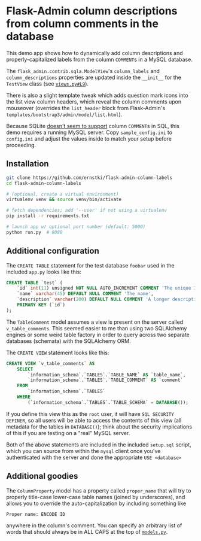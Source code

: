 # Flask-Admin column descriptions from column comments in the database

This demo app shows how to dynamically add column descriptions and
properly-capitalized labels from the column `COMMENT`s in a MySQL
database.

The `flask_admin.contrib.sqla.ModelView`'s `column_labels` and
`column_descriptions` properties are updated inside the `__init__` for
the `TestView` class (see [`views.py#L9`](views.py#L9)).

There is also a slight template tweak which adds question mark icons
into the list view column headers, which reveal the column comments upon
mouseover (overrides the `list_header` block from Flask-Admin's
`templates/bootstrap3/admin/model/list.html`).

Because SQLite [doesn't seem to support][1] column `COMMENT`s in SQL, this
demo requires a running MySQL server. Copy `sample_config.ini` to
`config.ini` and adjust the values inside to match your setup before
proceeding.

## Installation

```bash
git clone https://github.com/ernstki/flask-admin-column-labels 
cd flask-admin-column-labels

# (optional, create a virtual environment)
virtualenv venv && source venv/bin/activate

# fetch dependencies; add '--user' if not using a virtualenv
pip install -r requirements.txt

# launch app w/ optional port number (default: 5000)
python run.py  # 8080
```

## Additional configuration

The `CREATE TABLE` statement for the test database `foobar` used in the
included `app.py` looks like this:

```sql
CREATE TABLE `test` (
    `id` int(11) unsigned NOT NULL AUTO_INCREMENT COMMENT 'The unique ID for the record',
    `name` varchar(45) DEFAULT NULL COMMENT 'The name',
    `description` varchar(200) DEFAULT NULL COMMENT 'A longer description',
    PRIMARY KEY (`id`)
);
```

The `TableComment` model assumes a view is present on the server called
`v_table_comments`. This seemed easier to me than using two SQLAlchemy engines
or some weird table factory in order to query across two separate databases
(schemata) with the SQLAlchemy ORM.

The `CREATE VIEW` statement looks like this:

```sql
CREATE VIEW `v_table_comments` AS
    SELECT 
        `information_schema`.`TABLES`.`TABLE_NAME` AS `table_name`,
        `information_schema`.`TABLES`.`TABLE_COMMENT` AS `comment`
    FROM
        `information_schema`.`TABLES`
    WHERE
        (`information_schema`.`TABLES`.`TABLE_SCHEMA` = DATABASE());
```

If you define this view this as the `root` user, it will have `SQL SECURITY
DEFINER`, so all users will be able to access the contents of this view (all
metadata for the tables in `DATABASE()`); think about the security
implications of this if you are testing on a "real" MySQL server.

Both of the above statements are included in the included `setup.sql` script,
which you can source from within the `mysql` client once you've authenticated
with the server and done the appropriate `USE <database>`

## Additional goodies

The `ColumnProperty` model has a property called `proper_name` that will try
to properly title-case lower-case table names (joined by underscores), and
allows you to override the auto-capitalization by including something like

```
Proper name: ENCODE ID
```

anywhere in the column's comment. You can specify an arbitrary list of words
that should always be in ALL CAPS at the top of
[`models.py`](models.py).

[1]: https://www.sqlite.org/lang.html

